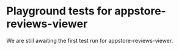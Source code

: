 # Playground tests for appstore-reviews-viewer
We are still awaiting the first test run for appstore-reviews-viewer.
